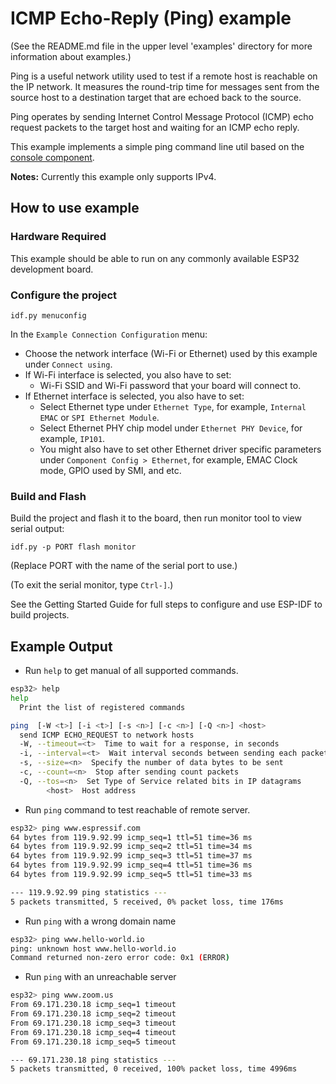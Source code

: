 # ICMP Echo-Reply (Ping) example

(See the README.md file in the upper level 'examples' directory for more information about examples.)

Ping is a useful network utility used to test if a remote host is reachable on the IP network. It measures the round-trip time for messages sent from the source host to a destination target that are echoed back to the source.

Ping operates by sending Internet Control Message Protocol (ICMP) echo request packets to the target host and waiting for an ICMP echo reply.

This example implements a simple ping command line util based on the [console component](https://docs.espressif.com/projects/esp-idf/en/latest/esp32/api-reference/system/console.html).

**Notes:** Currently this example only supports IPv4.

## How to use example

### Hardware Required

This example should be able to run on any commonly available ESP32 development board.

### Configure the project

```
idf.py menuconfig
```

In the `Example Connection Configuration` menu:

* Choose the network interface (Wi-Fi or Ethernet) used by this example under `Connect using`.
* If Wi-Fi interface is selected, you also have to set:
  * Wi-Fi SSID and Wi-Fi password that your board will connect to.
* If Ethernet interface is selected, you also have to set:
  * Select Ethernet type under `Ethernet Type`, for example, `Internal EMAC` or `SPI Ethernet Module`.
  * Select Ethernet PHY chip model under `Ethernet PHY Device`, for example, `IP101`.
  * You might also have to set other Ethernet driver specific parameters under `Component Config > Ethernet`, for example, EMAC Clock mode, GPIO used by SMI, and etc.

### Build and Flash

Build the project and flash it to the board, then run monitor tool to view serial output:

```
idf.py -p PORT flash monitor
```

(Replace PORT with the name of the serial port to use.)

(To exit the serial monitor, type ``Ctrl-]``.)

See the Getting Started Guide for full steps to configure and use ESP-IDF to build projects.

## Example Output

* Run `help` to get manual of all supported commands.

```bash
esp32> help
help
  Print the list of registered commands

ping  [-W <t>] [-i <t>] [-s <n>] [-c <n>] [-Q <n>] <host>
  send ICMP ECHO_REQUEST to network hosts
  -W, --timeout=<t>  Time to wait for a response, in seconds
  -i, --interval=<t>  Wait interval seconds between sending each packet
  -s, --size=<n>  Specify the number of data bytes to be sent
  -c, --count=<n>  Stop after sending count packets
  -Q, --tos=<n>  Set Type of Service related bits in IP datagrams
        <host>  Host address
```

* Run `ping` command to test reachable of remote server.

```bash
esp32> ping www.espressif.com
64 bytes from 119.9.92.99 icmp_seq=1 ttl=51 time=36 ms
64 bytes from 119.9.92.99 icmp_seq=2 ttl=51 time=34 ms
64 bytes from 119.9.92.99 icmp_seq=3 ttl=51 time=37 ms
64 bytes from 119.9.92.99 icmp_seq=4 ttl=51 time=36 ms
64 bytes from 119.9.92.99 icmp_seq=5 ttl=51 time=33 ms

--- 119.9.92.99 ping statistics ---
5 packets transmitted, 5 received, 0% packet loss, time 176ms
```

* Run `ping` with a wrong domain name
```bash
esp32> ping www.hello-world.io
ping: unknown host www.hello-world.io
Command returned non-zero error code: 0x1 (ERROR)
```

* Run `ping` with an unreachable server
```bash
esp32> ping www.zoom.us
From 69.171.230.18 icmp_seq=1 timeout
From 69.171.230.18 icmp_seq=2 timeout
From 69.171.230.18 icmp_seq=3 timeout
From 69.171.230.18 icmp_seq=4 timeout
From 69.171.230.18 icmp_seq=5 timeout

--- 69.171.230.18 ping statistics ---
5 packets transmitted, 0 received, 100% packet loss, time 4996ms
```
